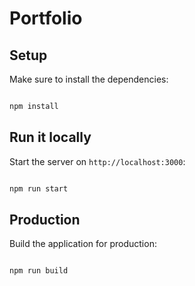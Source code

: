 # Portfolio

## Setup

Make sure to install the dependencies:

```bash

npm install

```

## Run it locally

Start the server on `http://localhost:3000`:

```bash

npm run start

```

## Production

Build the application for production:

```bash

npm run build
```
